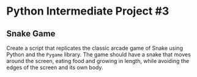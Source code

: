 # Python Intermediate Project #3

## Snake Game

Create a script that replicates the classic arcade game of Snake using Python and the `Pygame` library. The game should have a snake that moves around the screen, eating food and growing in length, while avoiding the edges of the screen and its own body.